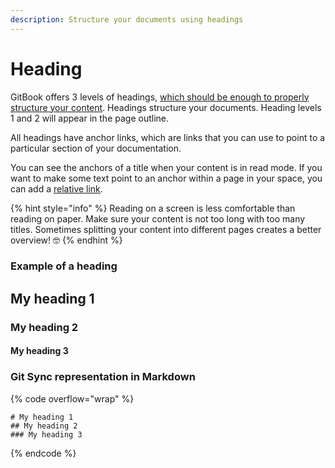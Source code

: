 ```yaml
---
description: Structure your documents using headings
---
```


# Heading

GitBook offers 3 levels of headings, [which should be enough to properly structure your content](https://practicaltypography.com/headings.html). Headings structure your documents. Heading levels 1 and 2 will appear in the page outline.

All headings have anchor links, which are links that you can use to point to a particular section of your documentation.

You can see the anchors of a title when your content is in read mode. If you want to make some text point to an anchor within a page in your space, you can add a [relative link](../rich-text.md#relative-links).

{% hint style="info" %}
Reading on a screen is less comfortable than reading on paper. Make sure your content is not too long with too many titles. Sometimes splitting your content into different pages creates a better overview! 🤓
{% endhint %}

### Example of a heading

## My heading 1

### My heading 2

#### My heading 3

### Git Sync representation in Markdown

{% code overflow="wrap" %}
```
# My heading 1
## My heading 2
### My heading 3
```
{% endcode %}
